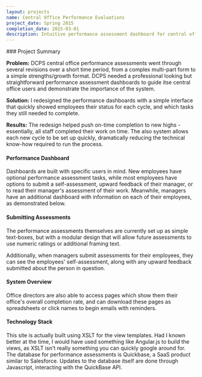 ```yaml
---
layout: projects
name: Central Office Performance Evaluations
project_date: Spring 2015
completion_date: 2015-03-01
description: Intuitive performance assessment dashboard for central office staff to deliver and receive feedback.
---
```


<div class="panel panel-default" markdown="1">
<div class="panel-body" markdown="1">
<div class="page-header" markdown="1">
### Project Summary
</div>

__Problem:__ DCPS central office performance assessments went through several revisions over a short time period, from a complex multi-part form to a simple strengths/growth format. DCPS needed a professional looking but straightforward performance assessment dashboards to guide itse central office users and demonstrate the importance of the system.

__Solution:__ I redesigned the performance dashboards with a simple interface that quickly showed employees their status for each cycle, and which tasks they still needed to complete.

__Results:__ The redesign helped push on-time completion to new highs - essentially, all staff completed their work on time. The also system allows each new cycle to be set up quickly, dramatically reducing the technical know-how required to run the process.
</div>
</div>

#### Performance Dashboard

Dashboards are built with specific users in mind. New employees have optional performance assessment tasks, while most employees have options to submit a self-assessment, upward feedback of their manager, or to read their manager's assessment of their work. Meanwhile, managers have an additional dashboard with information on each of their employees, as demonstrated below.

#### Submitting Assessments

The performance assessments themselves are currently set up as simple text-boxes, but with a modular design that will allow future assessments to use numeric ratings or additional framing text.

Additionally, when managers submit assessments for their employees, they can see the employees' self-assessment, along with any upward feedback submitted about the person in question.

#### System Overview

Office directors are also able to access pages which show them their office's overall completion rate, and can download these pages as spreadsheets or click names to begin emails with reminders.

#### Technology Stack

This site is actually built using XSLT for the view templates. Had I known better at the time, I would have used something like Angular.js to build the views, as XSLT isn't really something you can quickly google around for. The database for performance assessments is Quickbase, a SaaS product similar to Salesforce. Updates to the database itself are done through Javascript, interacting with the QuickBase API.